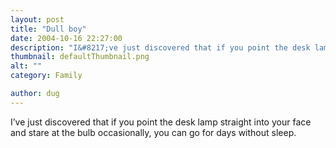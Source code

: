 ```yaml
---
layout: post
title: "Dull boy"
date: 2004-10-16 22:27:00
description: "I&#8217;ve just discovered that if you point the desk lamp straight into your face and stare at the bulb occasionally, you can go for days without sleep&#8230;."
thumbnail: defaultThumbnail.png
alt: ""
category: Family

author: dug
---
```


<p>I&#8217;ve just discovered that if you point the desk lamp straight into your face and stare at the bulb occasionally, you can go for days without sleep.</p>
